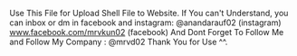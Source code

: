 Use This File for Upload Shell File to Website.
If You can't Understand, you can inbox or dm in facebook and instagram: @anandarauf02 (instagram) www.facebook.com/mrvkun02 (facebook)
And Dont Forget To Follow Me and Follow My Company : @mrvd02
Thank You for Use ^^.